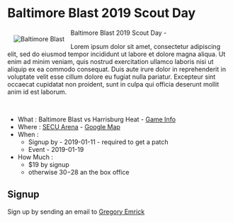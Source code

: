 # Baltimore Blast 2019 Scout Day #

<style>
img[alt="Baltimore Blast"]{float:left;padding:1em;}
img[alt="Harrisburg Heat"]{float:left;padding:1em;}
</style>
![Baltimore Blast][blast_logo]

Baltimore Blast 2019 Scout Day - 

Lorem ipsum dolor sit amet, consectetur adipiscing elit, sed do eiusmod tempor incididunt ut labore et dolore magna aliqua. Ut enim ad minim veniam, quis nostrud exercitation ullamco laboris nisi ut aliquip ex ea commodo consequat. Duis aute irure dolor in reprehenderit in voluptate velit esse cillum dolore eu fugiat nulla pariatur. Excepteur sint occaecat cupidatat non proident, sunt in culpa qui officia deserunt mollit anim id est laborum.


<br style="clear:all">

* What :  Baltimore Blast vs Harrisburg Heat - [Game Info][game_info]
* Where : [SECU Arena][secu] - [Google Map][map]
* When :
    * Signup by - 2019-01-11 - required to get a patch
    * Event - 2019-01-19
* How Much :
    * $19 by signup
    * otherwise $30-$28 an the box office

## Signup ##
Sign up by sending an email to [Gregory Emrick][email]

<!-- image links -->
[email]: mailto:emrickg@gmail.com "Gregory Emrick Email address"

[balt_blast]: https://ds-web-assets.s3.amazonaws.com/4c123f74-f4c3-40a5-9b26-6990003bc5b5/p-0a8f6070-7bf6-44e4-bcdc-be7ab3f1b3d0/1536871887-grid.png "Baltimore Blast"
[blast_logo]: https://img.shiftstats.com/bfbdcb2a-4f27-40fd-8e9d-0c31cbc1b1f6/team-logo_url-32588-blast-1537208922755343725-100.svg
[heat_logo]: https://img.shiftstats.com/bfbdcb2a-4f27-40fd-8e9d-0c31cbc1b1f6/team-logo_url-32593-heat-1542320109350127603-100.png

[map]: https://goo.gl/maps/iiftq2o1suL2 "Google Map to SECU Arena"
[game_info]: https://www.baltimoreblast.com/stats#/192/game/200688
[secu]: https://www.towson.edu/campus/landmarks/securarena/
